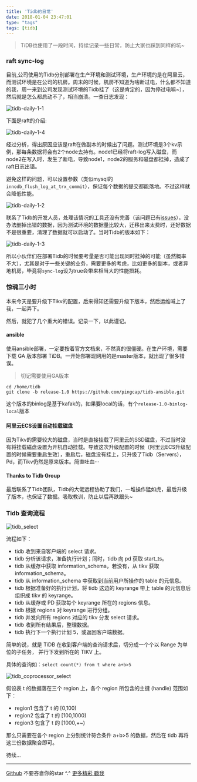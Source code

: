 ```yaml
---
title: 'Tidb的日常'
date: 2018-01-04 23:47:01
type: "tags"
tags: [tidb]
---
```


> TiDB也使用了一段时间，持续记录一些日常，防止大家也踩到同样的坑~

<!--more-->

### raft sync-log

目前,公司使用的Tidb分别部署在生产环境和测试环境，生产环境的是在阿里云，而测试环境是在公司的机房。周末的时候，机房不知道为啥断过电，什么都不知道的我，周一来到公司发现测试环境的Tidb挂了（这是肯定的，因为停过电嘛~），然后就是怎么都启动不了，相当崩溃。一查日志发现：

![tidb-daily-1-1](http://oqipguzbl.bkt.clouddn.com/tidb-daily-1-1.png)

下面是raft的介绍:

![tidb-daily-1-4](http://oqipguzbl.bkt.clouddn.com/tidb-daily-1-4.png)

经过分析，得出原因应该是raft在做副本的时候出了问题。测试环境是3个kv示例，那每条数据将会有2个node去持有。node1已经将raft-log写入磁盘，而node2在写入时，发生了断电，导致node1，node2的服务和磁盘都挂掉，造成了raft日志出错。

避免这样的问题，可以设置参数（类似mysql的``innodb_flush_log_at_trx_commit``），保证每个数据的提交都能落地。不过这样就会降低性能。

![tidb-daily-1-2](http://oqipguzbl.bkt.clouddn.com/tidb-daily-1-2.jpg)

联系了Tidb的开发人员，处理该情况的工具还没有完善（该问题已有[issues](https://github.com/pingcap/tidb/issues/4731)），没办法删掉出错的数据，因为测试环境的数据量比较大，迁移出来太费时，还好数据不是很重要，清理了数据就可以启动了。当时Tidb的版本如下：

![tidb-daily-1-3](http://oqipguzbl.bkt.clouddn.com/tidb-daily-1-3.png)

所以小伙伴们在部署Tidb的时候要考量是否可能出现同时挂掉的可能（虽然概率不大），尤其是对于一些关键的业务，需要更多的考虑，比如更多的副本，或者异地机房，毕竟将``sync-log``设为true会带来相当大的性能损耗。

### 惊魂三小时

本来今天是要升级下Tikv的配置，后来得知还需要升级下版本，然后运维喊上了我，一起弄下。

然后，就犯了几个重大的错误。记录一下，以此谨记。

#### ansible

使用ansible部署，一定要按着官方文档来，不然真的很僵硬。在生产环境，需要下载 GA 版本部署 TiDB。一开始部署现网用的是master版本，就出现了很多错误。

> 切记需要使用GA版本

```
cd /home/tidb
git clone -b release-1.0 https://github.com/pingcap/tidb-ansible.git
```
这个版本的binlog是基于kafak的，如果要local的话，有个``release-1.0-binlog-local``版本

#### 阿里云ECS设置自动挂载磁盘

因为Tikv的需要较大的磁盘，当时是直接挂载了阿里云的SSD磁盘，不过当时没有将挂载磁盘设置为开机自动挂载。导致这次升级配置的时候（阿里云ECS升级配置的时候需要重启生效），重启后，磁盘没有挂上，只升级了Tidb（Servers），Pd，而Tikv仍然是原来版本。简直吐血···

#### Thanks to Tidb Group

最后联系了Tidb团队，Tidb的大佬远程协助了我们，一堆操作猛如虎，最后升级了版本，也保证了数据。吸取教训，防止以后再跌跟头~

### Tidb 查询流程

![tidb_select](http://oqipguzbl.bkt.clouddn.com/tidb_select.jpg)

流程如下：

* tidb 收到来自客户端的 select 请求。
* tidb 分析该请求，准备执行计划；同时，tidb 向 pd 获取 start_ts。
* tidb 从缓存中获取 information_schema，若没有，从 tikv 获取 information_schema。
* tidb 从 information_schema 中获取到当前用户所操作的 table 的元信息。
* tidb 根据准备好的执行计划，将 tidb 这边的 keyrange 带上 table 的元信息后组织成 tikv 的 keyrange。
* tidb 从缓存或 PD 获取每个 keyrange 所在的 regions 信息。
* tidb 根据 regions 对 keyrange 进行分组。
* tidb 并发向所有 regions 对应的 tikv 分发 select 请求。
* tidb 收到所有结果后，整理数据。
* tidb 执行下一个执行计划 5，或返回客户端数据。

简单的说，就是 TiDB 在收到客户端的查询请求后，切分成一个个以 Range 为单位的子任务， 并行下发到所在的 TIKV 上。

具体的查询如：``` select count(*) from t where a+b>5 ```

![tidb_coprocessor_select](http://oqipguzbl.bkt.clouddn.com/tidb_coprocessor_select.jpg)

假设表 t 的数据落在三个 region 上，各个 region 所包含的主键 (handle) 范围如下：

* region1 包含了 t 的 [0,100)
* region2 包含了 t 的 [100,1000)
* region3 包含了 t 的 [1000,+~)

那么只需要在各个 region 上分别统计符合条件 a+b>5 的数据，然后在 tidb 再将这三份数据聚合即可。

待续...

---
[Github](https://github.com/7le) 不要吝啬你的star ^.^
[更多精彩 戳我](http://7le.top)